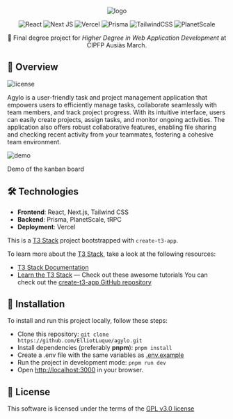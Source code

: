 <div align="center">

![logo]

![React](https://img.shields.io/badge/react-%2320232a.svg?style=for-the-badge&logo=react&logoColor=%2361DAFB)
![Next JS](https://img.shields.io/badge/Next-black?style=for-the-badge&logo=next.js&logoColor=white)
![Vercel](https://img.shields.io/badge/vercel-%23000000.svg?style=for-the-badge&logo=vercel&logoColor=white)
![Prisma](https://img.shields.io/badge/Prisma-3982CE?style=for-the-badge&logo=Prisma&logoColor=white)
![TailwindCSS](https://img.shields.io/badge/tailwindcss-%2338B2AC.svg?style=for-the-badge&logo=tailwind-css&logoColor=white)
![PlanetScale](https://img.shields.io/badge/planetscale-%23000000.svg?style=for-the-badge&logo=planetscale&logoColor=white)

📖 Final degree project for *Higher Degree in Web Application Development* at CIPFP Ausiàs March.

</div>


## 🔎 Overview

![license]

Agylo is a user-friendly task and project management application that
empowers users to efficiently manage tasks, collaborate seamlessly with team
members, and track project progress. With its intuitive interface, users can
easily create projects, assign tasks, and monitor ongoing activities. The
application also offers robust collaborative features, enabling file sharing and
checking recent activity from your teammates, fostering a cohesive team
environment.

![demo]

Demo of the kanban board

## 🛠 Technologies

- **Frontend**: React, Next.js, Tailwind CSS
- **Backend**: Prisma, PlanetScale, tRPC
- **Deployment**: Vercel

This is a [T3 Stack](https://create.t3.gg/) project bootstrapped with `create-t3-app`.

To learn more about the [T3 Stack](https://create.t3.gg/), take a look at the following resources:
- [T3 Stack Documentation](https://create.t3.gg/)
- [Learn the T3 Stack](https://create.t3.gg/en/faq#what-learning-resources-are-currently-available) — Check out these awesome tutorials
  You can check out the [create-t3-app GitHub repository](https://github.com/t3-oss/create-t3-app) 

## 🚀 Installation

To install and run this project locally, follow these steps:

- Clone this repository: ```git clone https://github.com/ElliotLuque/agylo.git``` 
- Install dependencies (preferably **pnpm**): ```pnpm install```
- Create a .env file with the same variables as [.env.example](.env.example)
- Run the project in development mode: ```pnpm run dev```
- Open [http://localhost:3000](http://localhost:3000) in your browser.


## 📜 License

This software is licensed under the terms of the [GPL v3.0 license](LICENSE)

[logo]: https://github.com/ElliotLuque/agylo/assets/72250839/4ff508fa-9f6f-4428-bd09-1b1e2ff45386
[demo]: https://github.com/ElliotLuque/agylo/assets/72250839/76ca52b9-e3db-48d9-b7e3-13bde72fc70a
[license]: https://img.shields.io/github/license/ElliotLuque/agylo
